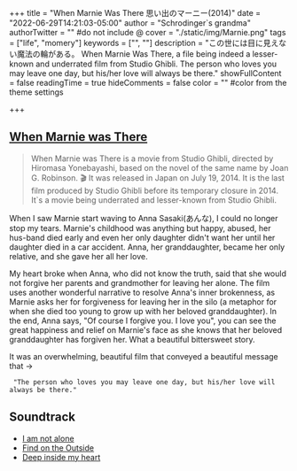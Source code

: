 +++
title = "When Marnie Was There 思い出のマーニー(2014)"
date = "2022-06-29T14:21:03-05:00"
author = "Schrodinger`s grandma"
authorTwitter = "" #do not include @
cover = "./static/img/Marnie.png"
tags = ["life", "momery"]
keywords = ["", ""]
description = "この世には目に見えない魔法の輪がある。 When Marnie Was There, a file being indeed a lesser-known and underrated film from Studio Ghibli. The person who loves you may leave one day, but his/her love will always be there."
showFullContent = false
readingTime = true
hideComments = false
color = "" #color from the theme settings

+++

## [When Marnie was There]()


> When Marnie was There is a movie from Studio Ghibli, directed by Hiromasa Yonebayashi, based on the novel of the same name by Joan G. Robinson. 🎬 It was released in Japan on July 19, 2014. It is the last film produced by Studio Ghibli before its temporary closure in 2014. It`s a movie being underrated and lesser-known from Studio Ghibli.

 

When I saw Marnie start waving to Anna Sasaki(あんな), I could no longer stop my tears. Marnie's childhood was anything but happy, abused, her hus-band died early and even her only daughter didn't want her until her daughter died in a car accident. Anna, her granddaughter, became her only relative, and she gave her all her love.

My heart broke when Anna, who did not know the truth, said that she would not forgive her parents and grandmother for leaving her alone. The film uses another wonderful narrative to resolve Anna's inner brokenness, as Marnie asks her for forgiveness for leaving her in the silo (a metaphor for when she died too young to grow up with her beloved granddaughter). In the end, Anna says, "Of course I forgive you. I love you", you can see the great happiness and relief on Marnie's face as she knows that her beloved granddaughter has forgiven her. What a beautiful bittersweet story.

It was an overwhelming, beautiful film that conveyed a beautiful message that ->

```
 "The person who loves you may leave one day, but his/her love will always be there."
```



## Soundtrack
- [I am not alone](https://www.youtube.com/watch?v=wbuOD2ijXL0&ab_channel=mintleaf1993)
- [Find on the Outside](https://www.youtube.com/watch?v=kbK3Uwf-cOw&ab_channel=kwazimouto)
- [Deep inside my heart](https://www.youtube.com/watch?v=mpivDxXr0IM&ab_channel=Blueberry)

 